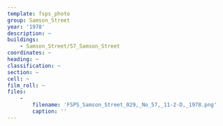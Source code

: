 ```yaml
---
template: fsps_photo
group: Samson_Street
year: '1978'
description: ~
buildings:
    - Samson_Street/57_Samson_Street
coordinates: ~
heading: ~
classification: ~
section: ~
cell: ~
film_roll: ~
files:
    -
        filename: 'FSPS_Samson_Street_029,_No_57,_11-2-D,_1978.png'
        caption: ''
---
```

